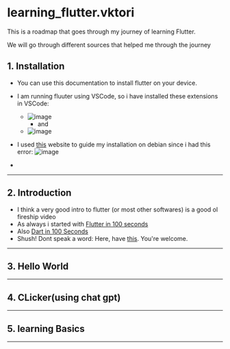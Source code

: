 # learning_flutter.vktori
This is a roadmap that goes through my journey of learning Flutter. 

We will go through different sources that helped me through the journey

## 1. Installation

- You can use this documentation to install flutter on your device.
- I am running fluuter using VSCode, so i have installed these extensions in VSCode:
    - ![image](https://github.com/vinitkesh/learning_flutter.vktori/assets/139075087/a9e27be0-832f-4991-bf06-b8875e38a691)
      - and 
    - ![image](https://github.com/vinitkesh/learning_flutter.vktori/assets/139075087/9e83eef2-0837-4a69-bd95-9671c5830941)
- I used [this](https://dev.to/fullstackhacker/install-flutter-on-debian-3g3h) website to guide my installation on debian since i had this error:
  ![image](https://github.com/vinitkesh/learning_flutter.vktori/assets/139075087/bf626114-27ce-4218-bc93-7ecc33453ead)

- 

---
## 2. Introduction
- I think a very good intro to flutter (or most other softwares) is a good ol fireship video
- As always i started with [Flutter in 100 seconds](https://www.youtube.com/watch?v=lHhRhPV--G0&list=PL0vfts4VzfNiQYtnn1TZ6U0Ec_vjCN9VY&index=18)
- Also [Dart in 100 Seconds](https://www.youtube.com/watch?v=NrO0CJCbYLA&list=PL0vfts4VzfNiQYtnn1TZ6U0Ec_vjCN9VY&index=21)
- Shush! Dont speak a word: Here, have [this](https://teraboxapp.com/s/1A2qoFDsyF49etBmnDRrmOg). You're welcome.
---
## 3. Hello World
---
## 4. CLicker(using chat gpt)
---
## 5. learning Basics
---
